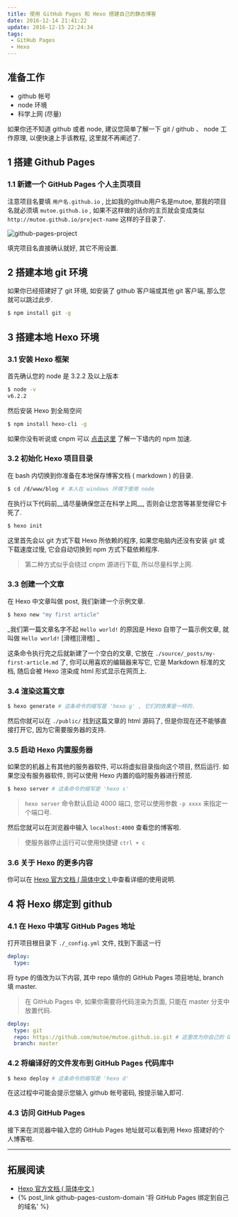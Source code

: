 ```yaml
---
title: 使用 GitHub Pages 和 Hexo 搭建自己的静态博客
date: 2016-12-14 21:41:22
update: 2016-12-15 22:24:34
tags:
 - GitHub Pages
 - Hexo
---
```


## 准备工作

* github 帐号
* node 环境
* 科学上网 (尽量)

如果你还不知道 github 或者 node, 建议您简单了解一下 git / github 、 node 工作原理, 以便快速上手该教程, 这里就不再阐述了.

## 1 搭建 Github Pages

### 1.1 新建一个 GitHub Pages 个人主页项目

注意项目名要填 `用户名.github.io` , 比如我的github用户名是mutoe, 那我的项目名就必须填 `mutoe.github.io` , 如果不这样做的话你的主页就会变成类似 `http://mutoe.github.io/project-name` 这样的子目录了.

![github-pages-project](github-pages-project.jpg)

填完项目名直接确认就好, 其它不用设置.

## 2 搭建本地 git 环境

如果你已经搭建好了 git 环境, 如安装了 github 客户端或其他 git 客户端, 那么您就可以跳过此步.

``` bash
$ npm install git -g
```

## 3 搭建本地 Hexo 环境

### 3.1 安装 Hexo 框架

首先确认您的 node 是 3.2.2 及以上版本

``` bash
$ node -v
v6.2.2
```

然后安装 Hexo 到全局空间

``` bash
$ npm install hexo-cli -g
```
如果你没有听说或 cnpm 可以 [点击这里](http://npm.taobao.org/) 了解一下墙内的 npm 加速.

### 3.2 初始化 Hexo 项目目录

在 bash 内切换到你准备在本地保存博客文档 ( markdown ) 的目录.

``` bash
$ cd /d/www/blog # 本人在 windows 环境下使用 node
```

在执行以下代码前__请尽量确保您正在科学上网__, 否则会让您苦等甚至觉得它卡死了.

``` bash
$ hexo init
```
这里首先会以 git 方式下载 Hexo 所依赖的程序, 如果您电脑内还没有安装 git 或下载速度过慢, 它会自动切换到 npm 方式下载依赖程序.

> 第二种方式似乎会绕过 cnpm 源进行下载, 所以尽量科学上网.

### 3.3 创建一个文章

在 Hexo 中文章叫做 post, 我们新建一个示例文章.

``` bash
$ hexo new "my first article"
```
_我们第一篇文章名字不起 `Hello world!` 的原因是 Hexo 自带了一篇示例文章, 就叫做 `Hello world!` [滑稽][滑稽] _

这条命令执行完之后就新建了一个空白的文章, 它放在 `./source/_posts/my-first-article.md` 了, 你可以用喜欢的编辑器来写它, 它是 Markdown 标准的文档, 随后会被 Hexo 渲染成 html 形式显示在网页上.

### 3.4 渲染这篇文章

``` bash
$ hexo generate # 这条命令的缩写是 'hexo g' , 它们的效果是一样的.
```

然后你就可以在 `./public/` 找到这篇文章的 html 源码了, 但是你现在还不能够直接打开它, 因为它需要服务器的支持.

### 3.5 启动 Hexo 内置服务器

如果您的机器上有其他的服务器软件, 可以将虚拟目录指向这个项目, 然后运行. 如果您没有服务器软件, 则可以使用 Hexo 内置的临时服务器进行预览.

``` bash
$ hexo server # 这条命令的缩写是 'hexo s'
```
> `hexo server` 命令默认启动 4000 端口, 您可以使用参数 `-p xxxx` 来指定一个端口号.

然后您就可以在浏览器中输入 `localhost:4000` 查看您的博客啦.

> 使服务器停止运行可以使用快捷键 `ctrl + c`

### 3.6 关于 Hexo 的更多内容

你可以在 [Hexo 官方文档 ( 简体中文 ) ](https://hexo.io/zh-cn/docs/index.html) 中查看详细的使用说明.

## 4 将 Hexo 绑定到 github

### 4.1 在 Hexo 中填写 GitHub Pages 地址

打开项目根目录下 `./_config.yml` 文件, 找到下面这一行

``` yaml
deploy:
  type:
```

将 type 的值改为以下内容, 其中 repo 填你的 GitHub Pages 项目地址, branch 填 master.

> 在 GitHub Pages 中, 如果你需要将代码渲染为页面, 只能在 master 分支中放置代码.

``` yaml
deploy:
  type: git
  repo: https://github.com/mutoe/mutoe.github.io.git # 这里改为你自己的 GitHub Pages 地址
  branch: master
```

### 4.2 将编译好的文件发布到 GitHub Pages 代码库中

``` bash
$ hexo deploy # 这条命令的缩写是 'hexo d'
```
在这过程中可能会提示您输入 github 帐号密码, 按提示输入即可.

### 4.3 访问 GitHub Pages

接下来在浏览器中输入您的 GitHub Pages 地址就可以看到用 Hexo 搭建好的个人博客啦.

----

## 拓展阅读

* [Hexo 官方文档 ( 简体中文 ) ](https://hexo.io/zh-cn/docs/index.html)
* {% post_link github-pages-custom-domain '将 GitHub Pages 绑定到自己的域名' %}
